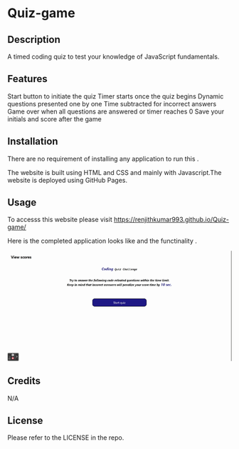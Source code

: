 # Quiz-game

## Description

A timed coding quiz to test your knowledge of JavaScript fundamentals.

## Features
Start button to initiate the quiz
Timer starts once the quiz begins
Dynamic questions presented one by one
Time subtracted for incorrect answers
Game over when all questions are answered or timer reaches 0
Save your initials and score after the game

## Installation
There are no requirement of installing any application to run this .

The website is built using HTML and CSS and mainly with Javascript.The website is deployed using GitHub Pages.



## Usage 
To accesss this website please visit https://renjithkumar993.github.io/Quiz-game/

Here is the completed application looks like and the functinality .


![](./assets/Code%20Quiz.gif)







## Credits
N/A

## License
Please refer to the LICENSE in the repo.